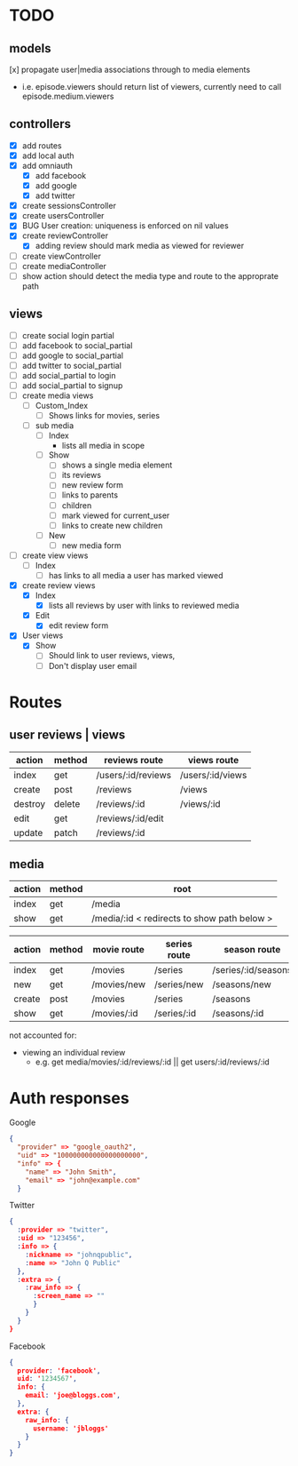 # TODO
## models
[x] propagate user|media associations through to media elements
  - i.e. episode.viewers should return list of viewers, currently need to call episode.medium.viewers  
## controllers
- [x] add routes  
- [x] add local auth  
- [x] add omniauth  
  - [x] add facebook  
  - [x] add google  
  - [x] add twitter  
- [x] create sessionsController  
- [x] create usersController  
- [x] BUG User creation: uniqueness is enforced on nil values  
- [x] create reviewController  
  - [x] adding review should mark media as viewed for reviewer
- [ ] create viewController  
- [ ] create mediaController  
- [ ] show action should detect the media type and route to the approprate path
## views
- [ ] create social login partial  
- [ ] add facebook to social_partial  
- [ ] add google to social_partial  
- [ ] add twitter to social_partial  
- [ ] add social_partial to login  
- [ ] add social_partial to signup  
- [ ] create media views
  - [ ] Custom_Index
    - [ ] Shows links for movies, series 
  - [ ] sub media
    - [ ] Index
      - lists all media in scope
    - [ ] Show
      - [ ] shows a single media element
      - [ ] its reviews
      - [ ] new review form
      - [ ] links to parents
      - [ ] children
      - [ ] mark viewed for current_user
      - [ ] links to create new children
    - [ ] New  
      - [ ] new media form
- [ ] create view views
  - [ ] Index  
      - [ ] has links to all media a user has marked viewed
- [x] create review views
  - [x] Index
    - [x] lists all reviews by user with links to reviewed media
  - [x] Edit
    - [x] edit review form
- [x] User views
  - [x] Show
    - [ ] Should link to user reviews, views,
    - [ ] Don't display user email

# Routes
## user reviews | views
action | method | reviews route | views route
-|-|-|-
index | get | /users/:id/reviews | /users/:id/views
create | post | /reviews | /views 
destroy | delete | /reviews/:id | /views/:id
edit | get | /reviews/:id/edit | 
update | patch | /reviews/:id | 


## media
action | method | root
-|-|-
index | get | /media
show | get | /media/:id < redirects to show path below >

action | method | movie route | series route | season route | episode route | 
-|-|-|-|-|-
index | get | /movies | /series | /series/:id/seasons | /series/:id/seasons/:id/episodes
new | get | /movies/new | /series/new | /seasons/new | /episodes/new
create | post | /movies | /series | /seasons | /episodes
show | get | /movies/:id | /series/:id | /seasons/:id | /episodes/:id

not accounted for:  
- viewing an individual review  
  - e.g. get media/movies/:id/reviews/:id || get users/:id/reviews/:id




# Auth responses
Google
```json
{
  "provider" => "google_oauth2",
  "uid" => "100000000000000000000",
  "info" => {
    "name" => "John Smith",
    "email" => "john@example.com"
  }

```
Twitter
```json
{
  :provider => "twitter",
  :uid => "123456",
  :info => {
    :nickname => "johnqpublic",
    :name => "John Q Public"
  },
  :extra => {
    :raw_info => {
      :screen_name => ""
      }
    }
  }
}
```
Facebook
```json 
{
  provider: 'facebook',
  uid: '1234567',
  info: {
    email: 'joe@bloggs.com',
  },  
  extra: {
    raw_info: {
      username: 'jbloggs'
    }
  }
}
```